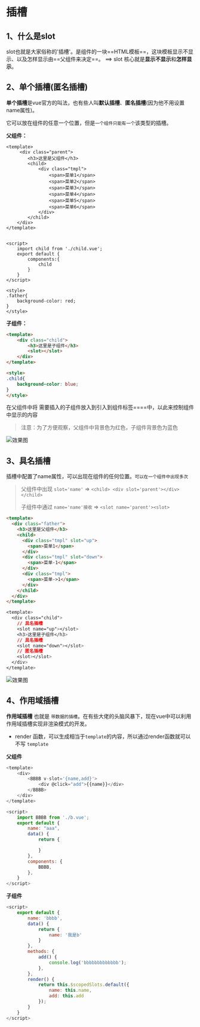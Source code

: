 # 插槽

## 1、什么是slot

slot也就是大家俗称的'插槽'。是组件的一块==HTML模板==，这块模板显示不显示、以及怎样显示由==父组件来决定==。 ==> slot 核心就是**显示不显示**和**怎样显示**。

## 2、单个插槽(匿名插槽)

**单个插槽**是vue官方的叫法，也有些人叫**默认插槽**、**匿名插槽**(因为他不用设置name属性)。

它可以放在组件的任意一个位置，但是`一个组件只能有一个`该类型的插槽。



**父组件：**

```javas
<template>
     <div class="parent">
        <h3>这里是父组件</h3>
        <child>
            <div class="tmpl">
                <span>菜单1</span>
                <span>菜单2</span>
                <span>菜单3</span>
                <span>菜单4</span>
                <span>菜单5</span>
                <span>菜单6</span>
            </div>
        </child>
    </div>
</template>


<script>
    import child from './child.vue';
    export default {
        components:{
            child
        }
    }
</script>

<style>
.father{
    background-color: red;
}
</style>
```



**子组件：**

```html
<template>
    <div class="child">
        <h3>这里是子组件</h3>
        <slot></slot>
    </div>
</template>

<style>
.child{
    background-color: blue;
}
</style>

```

在父组件中将 需要插入的子组件放入到引入到组件标签==<child>==中，以此来控制组件中显示的内容



> 注意：为了方便观察，父组件中背景色为红色，子组件背景色为蓝色

![效果图](/Users/mrhuang/Downloads/笔记图片/slot1.png)



## 3、具名插槽

插槽中配置了name属性，可以出现在组件的任何位置。`可以在一个组件中出现多次`

> 父组件中出现  `slot='name'` => `<child> <div slot='parent'></div>  </child>`
>
> 子组件中通过 `name='name'接收` => `<slot name='parent'><slot>`

```html
<template>
  <div class="father">
    <h3>这里是父组件</h3>
    <child>
      <div class="tmpl" slot="up">
        <span>菜单1</span>
      </div>
      <div class="tmpl" slot="down">
        <span>菜单-1</span>
      </div>
      <div class="tmpl">
        <span>菜单->1</span>
      </div>
    </child>
  </div>
</template>
```

```css
<template>
  <div class="child">
    // 具名插槽
    <slot name="up"></slot>
    <h3>这里是子组件</h3>
    // 具名插槽
    <slot name="down"></slot>
    // 匿名插槽
    <slot></slot>
  </div>
</template>
```

![效果图](/Users/mrhuang/Downloads/笔记图片/solot2.png)





## 4、作用域插槽

**作用域插槽** 也就是 `带数据的插槽`。在有些大佬的头脑风暴下，现在vue中可以利用作用域插槽实现非渲染模式的开发。

+ render 函数，可以生成相当于`template`的内容，所以通过render函数就可以不写 `template`

**父组件**

```js
<template>
    <div>
        <BBBB v-slot='{name,add}'>
            <div @click="add">{{name}}</div>
        </BBBB>
    </div>
</template>

<script>
    import BBBB from './b.vue';
    export default {
        name: "aaa",
        data() {
            return {

            }
        },
        components: {
            BBBB,
        },
    }
</script>
```

**子组件**

```js
<script>
    export default {
        name: 'bbbb',
        data() {
            return {
                name: '我是b'
            }
        },
        methods: {
            add() {
                console.log('bbbbbbbbbbbbb');
            },
        },
        render() {
            return this.$scopedSlots.default({
                name: this.name,
                add: this.add
            });
        }
    }
</script>
```